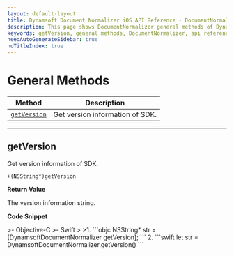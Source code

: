 ```yaml
---
layout: default-layout
title: Dynamsoft Document Normalizer iOS API Reference - DocumentNormalizer General Methods
description: This page shows DocumentNormalizer general methods of Dynamsoft Document Normalizer for iOS SDK.
keywords: getVersion, general methods, DocumentNormalizer, api reference, ios
needAutoGenerateSidebar: true
noTitleIndex: true
---
```


# General Methods

  | Method               | Description |
  |----------------------|-------------|
  | [`getVersion`](#getversion) | Get version information of SDK.|

  ---

## getVersion

Get version information of SDK.

```objc
+(NSString*)getVersion
```

**Return Value**

The version information string.

**Code Snippet**

<div class="sample-code-prefix"></div>
>- Objective-C
>- Swift
>
>1. 
```objc
NSString* str = [DynamsoftDocumentNormalizer getVersion];
```
2. 
```swift
let str = DynamsoftDocumentNormalizer.getVersion()
```
